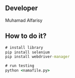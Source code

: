 ## Developer
Muhamad Alfarisy

## How to do it? 
```cmd
# install library 
pip install selenium
pip install webdriver-manager

# run testing
python <namafile.py>

```
